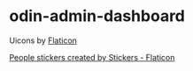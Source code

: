 # odin-admin-dashboard

Uicons by <a href="https://www.flaticon.com/uicons">Flaticon</a>

<a href="https://www.flaticon.com/free-stickers/people" title="people stickers">People stickers created by Stickers - Flaticon</a>
